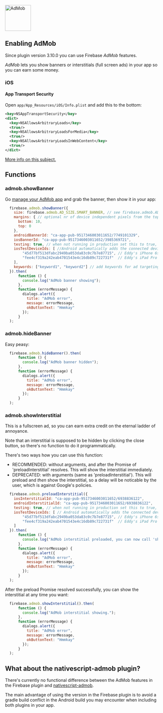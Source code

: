 <img src="https://raw.githubusercontent.com/EddyVerbruggen/nativescript-plugin-firebase/master/docs/images/features/admob.png" height="85px" alt="AdMob"/>

## Enabling AdMob
Since plugin version 3.10.0 you can use Firebase _AdMob_ features.

_AdMob_ lets you show banners or interstitials (full screen ads) in your app so you can earn some money.

### iOS

#### App Transport Security
Open `app/App_Resources/iOS/Info.plist` and add this to the bottom:

```xml
<key>NSAppTransportSecurity</key>
<dict>
  <key>NSAllowsArbitraryLoads</key>
  <true/>
  <key>NSAllowsArbitraryLoadsForMedia</key>
  <true/>
  <key>NSAllowsArbitraryLoadsInWebContent</key>
  <true/>
</dict>
```

[More info on this subject.](https://firebase.google.com/docs/admob/ios/app-transport-security)

## Functions

### admob.showBanner
Go [manage your AdMob app](https://apps.admob.com/#account/appmgmt:) and grab the banner, then show it in your app:

```js
  firebase.admob.showBanner({
    size: firebase.admob.AD_SIZE.SMART_BANNER, // see firebase.admob.AD_SIZE for all options
    margins: { // optional nr of device independent pixels from the top or bottom (don't set both)
      bottom: 10,
      top: 0
    },
    androidBannerId: "ca-app-pub-9517346003011652/7749101329",
    iosBannerId: "ca-app-pub-9517346003011652/3985369721",
    testing: true, // when not running in production set this to true, Google doesn't like it any other way
    iosTestDeviceIds: [ //Android automatically adds the connected device as test device with testing:true, iOS does not
        "45d77bf513dfabc2949ba053da83c0c7b7e87715", // Eddy's iPhone 6s
        "fee4cf319a242eab4701543e4c16db89c722731f"  // Eddy's iPad Pro
    ],
    keywords: ["keyword1", "keyword2"] // add keywords for ad targeting
  }).then(
      function () {
        console.log("AdMob banner showing");
      },
      function (errorMessage) {
        dialogs.alert({
          title: "AdMob error",
          message: errorMessage,
          okButtonText: "Hmmkay"
        });
      }
  );
```

### admob.hideBanner
Easy peasy:

```js
  firebase.admob.hideBanner().then(
      function () {
        console.log("AdMob banner hidden");
      },
      function (errorMessage) {
        dialogs.alert({
          title: "AdMob error",
          message: errorMessage,
          okButtonText: "Hmmkay"
        });
      }
  );
```

### admob.showInterstitial
This is a fullscreen ad, so you can earn extra credit on the eternal ladder of annoyance.

Note that an interstitial is supposed to be hidden by clicking the close button, so there's no function to do it programmatically.

There's two ways how you can use this function:

* RECOMMENDED: without arguments, and after the Promise of 'preloadInterstitial' resolves. This will show the interstitial immediately.
* DEPRECATED: with arguments (same as 'preloadInterstitial'). This will preload and _then_ show the interstitial, so a delay will be noticable by the user, which is against Google's policies.

```js
  firebase.admob.preloadInterstitial({
    iosInterstitialId: "ca-app-pub-9517346003011652/6938836122",
    androidInterstitialId: "ca-app-pub-9517346003011652/6938836122",
    testing: true, // when not running in production set this to true, Google doesn't like it any other way
    iosTestDeviceIds: [ // Android automatically adds the connected device as test device with testing:true, iOS does not
        "45d77bf513dfabc2949ba053da83c0c7b7e87715", // Eddy's iPhone 6s
        "fee4cf319a242eab4701543e4c16db89c722731f"  // Eddy's iPad Pro
    ]
  }).then(
      function () {
        console.log("AdMob interstitial preloaded, you can now call 'showInterstitial' at any time to show it without delay.");
      },
      function (errorMessage) {
        dialogs.alert({
          title: "AdMob error",
          message: errorMessage,
          okButtonText: "Hmmkay"
        });
      }
  );
```

After the preload Promise resolved successfully, you can show the interstitial at any time you want:

```js
  firebase.admob.showInterstitial().then(
      function () {
        console.log("AdMob interstitial showing.");
      },
      function (errorMessage) {
        dialogs.alert({
          title: "AdMob error",
          message: errorMessage,
          okButtonText: "Hmmkay"
        });
      }
  );
```

## What about the nativescript-admob plugin?
There's currently no functional difference between the AdMob features in the Firebase plugin and
[nativescript-admob](https://github.com/EddyVerbruggen/nativescript-admob).

The main advantage of using the version in the Firebase plugin is to avoid a gradle build conflict
in the Android build you may encounter when including both plugins in your app.
